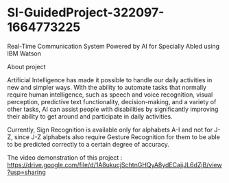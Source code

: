 # SI-GuidedProject-322097-1664773225
Real-Time Communication System Powered by AI for Specially Abled using IBM Watson

About project

Artificial Intelligence has made it possible to handle our daily activities in new and simpler ways. With the ability to automate tasks that normally require human intelligence, such as speech and voice recognition, visual perception, predictive text functionality, decision-making, and a variety of other tasks, AI can assist people with disabilities by significantly improving their ability to get around and participate in daily activities.

Currently, Sign Recognition is available only for alphabets A-I and not for J-Z, since J-Z alphabets also require Gesture Recognition for them to be able to be predicted correctly to a certain degree of accuracy.

The video demonstration of this project : https://drive.google.com/file/d/1A8ukucjSchtnGHQyA8ydECajjJL6dZjB/view?usp=sharing
